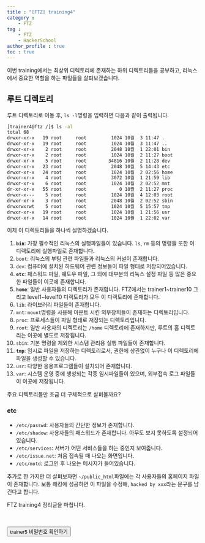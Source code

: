 ```yaml
---
title : "[FTZ] training4"
category : 
    - FTZ
tag : 
    - FTZ
    - HackerSchool
author_profile : true
toc : true
---
```


이번 training에서는 최상위 디렉토리에 존재하는 하위 디렉토리들을 공부하고, 리눅스에서 중요한 역할을 하는 파일들을 살펴보겠습니다.

## 루트 디렉토리
루트 디렉토리로 이동 후, <code>ls -l</code>명령을 입력하면 다음과 같이 출력됩니다.
```sh
[trainer4@ftz /]$ ls -al
total 68
drwxr-xr-x   19 root     root         1024 10월  3 11:47 .
drwxr-xr-x   19 root     root         1024 10월  3 11:47 ..
drwxr-xr-x    2 root     root         2048 10월  1 22:01 bin
drwxr-xr-x    2 root     root         1024 10월  2 11:27 boot
drwxr-xr-x    5 root     root        34816 10월  2 11:28 dev
drwxr-xr-x   23 root     root         2048 10월  5 14:43 etc
drwxr-xr-x   24 root     root         1024 10월  2 02:56 home
drwxr-xr-x    4 root     root         3072 10월  1 21:59 lib
drwxr-xr-x    6 root     root         1024 10월  2 02:52 mnt
dr-xr-xr-x   55 root     root            0 10월  2 11:27 proc
drwxr-x---    5 root     root         1024 10월  4 12:03 root
drwxr-xr-x    3 root     root         2048 10월  2 02:52 sbin
drwxrwxrwt    5 root     root         1024 10월  5 15:57 tmp
drwxr-xr-x   19 root     root         1024 10월  1 21:56 usr
drwxr-xr-x   14 root     root         1024 10월  1 22:02 var
```
이제 이 디렉토리들을 하나씩 설명하겠습니다.

1. <code><strong>bin</strong></code>: 가장 필수적인 리눅스의 실행파일들이 있습니다. <code>ls</code>, <code>rm</code> 등의 명령들 또한 이 디렉토리에 실행파일로 존재합니다.
2. <code>boot</code>: 리눅스의 부팅 관련 파일들과 리눅스의 커널이 존재합니다.
3. <code>dev</code>: 컴퓨터에 설치된 하드웨어 관련 정보들이 파일 형태로 저장되어있습니다.
4. <code><strong>etc</strong></code>: 패스워드 파일, 쉐도우 파일, 그 외에 대부분의 리눅스 설정 파일 등 많은 중요한 파일들이 이곳에 존재합니다. 
5. <code><strong>home</strong></code>: 일반 사용자들의 디렉토리가 존재합니다. FTZ에서는 trainer1~trainer10 그리고 level1~level10 디렉토리가 모두 이 디렉토리에 존재합니다.
6. <code>lib</code>: 라이브러리 파일들이 존재합니다.
7. <code>mnt</code>: <code>mount</code>명령을 사용해 마운트 시킨 외부장치들이 존재하는 디렉토리입니다.
8. <code>proc</code>: 프로세스들이 파일 형태로 저장되는 디렉토리입니다.
9. <code>root</code>: 일반 사용자의 디렉토리는 <code>/home</code> 디렉토리에 존재하지만, 루트의 홈 디렉토리는 이곳에 별도로 저장됩니다.
10. <code>sbin</code>: 기본 명령을 제외한 시스템 관리용 실행 파일들이 존재합니다.
11. <code><strong>tmp</strong></code>: 임시로 파일을 저장하는 디렉토리로서, 권한에 상관없이 누구나 이 디렉토리에 파일을 생성할 수 있습니다.
12. <code>usr</code>: 다양한 응용프로그램들이 설치되어 존재합니다.
13. <code>var</code>: 시스템 운영 중에 생성되는 각종 임시파일들이 있으며, 외부접속 로그 파일들이 이곳에 저장됩니다.

주요 디렉토리들만 조금 더 구체적으로 살펴볼까요?


### etc
* <code>/etc/passwd</code>: 사용자들의 간단한 정보가 존재합니다.
* <code>/etc/shadow</code>: 사용자들의 패스워드가 존재합니다. 아무도 보지 못하도록 설정되어 있습니다.
* <code>/etc/services</code>: 서버가 어떤 서비스들을 하는 중인지 보여줍니다.
* <code>/etc/issue.net</code>: 처음 접속될 때 나오는 화면입니다.
* <code>/etc/motd</code>: 로그인 후 나오는 메시지가 들어있습니다.

추가로 한 가지만 더 살펴보자면 <code>~/public_html</code>파일에는 각 사용자들의 홈페이지 파일이 존재합니다. 보통 해킹에 성공하면 이 파일을 수정해, <code>hacked by xxx</code>라는 문구를 남긴다고 합니다.


FTZ training4 정리글을 마칩니다. <br><br><br>



<button type="button" onclick="myFunction()" id="btn" class="btn btn--primary btn--small">trainer5 비밀번호 확인하기</button>
<strong id="str"></strong>
<script>
function myFunction() { 
  document.getElementById("str").innerHTML = "&nbsp;&nbsp;goodluck";
}
</script>

